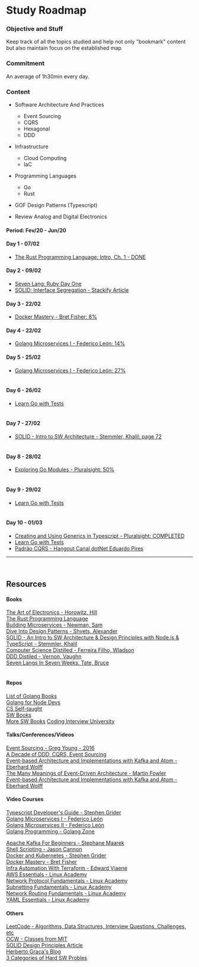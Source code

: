 # Study Roadmap

### Objective and Stuff

Keep track of all the topics studied and help not only "bookmark" content but also maintain focus on the established map<br/>

### Commitment

An average of 1h30min every day.

### **Content**

- Software Architecture And Practices

  - Event Sourcing
  - CQRS
  - Hexagonal
  - DDD

- Infrastructure

  - Cloud Computing
  - IaC

- Programming Languages

  - Go
  - Rust

- GOF Design Patterns (Typescript)

- Review Analog and Digital Electronics

#### Period: Fev/20 - Jun/20

#### Day 1 - 07/02

- [The Rust Programming Language: Intro, Ch. 1 - DONE](https://doc.rust-lang.org/book/ch01-00-getting-started.html)

#### Day 2 - 09/02

- [Seven Lang: Ruby Day One](https://www.amazon.com/Seven-Languages-Weeks-Programming-Programmers/dp/193435659X)
- [SOLID: Interface Segregation - Stackify Article](https://stackify.com/interface-segregation-principle/)

#### Day 3 - 22/02

- [Docker Mastery - Bret Fisher: 8%](https://www.udemy.com/course/docker-mastery/)<br/>

#### Day 4 - 22/02

- [Golang Microservices I - Federico León: 14%](https://www.udemy.com/course/golang-the-ultimate-guide-to-microservices-in-go-part-1/)<br/>

#### Day 5 - 25/02

- [Golang Microservices I - Federico León: 27%](https://www.udemy.com/course/golang-the-ultimate-guide-to-microservices-in-go-part-1/)<br/>
  <br/>

#### Day 6 - 26/02

- [Learn Go with Tests](https://quii.gitbook.io/learn-go-with-tests/go-fundamentals/iteration)<br/>
  <br/>

#### Day 7 - 27/02

- [SOLID - Intro to SW Architecture - Stemmler, Khalil: page 72](https://solidbook.io/)<br/>
  <br/>

#### Day 8 - 28/02

- [Exploring Go Modules - Pluralsight: 50%](https://app.pluralsight.com/library/courses/exploring-go-modules/)<br/>
  <br/>

#### Day 9 - 29/02

- [Learn Go with Tests](https://quii.gitbook.io/learn-go-with-tests/go-fundamentals/arrays-and-slices)<br/>
  <br/>

#### Day 10 - 01/03

- [Creating and Using Generics in Typescript - Pluralsight: COMPLETED](https://app.pluralsight.com/library/courses/typescript-generics-creating-using/)<br/>
- [Learn Go with Tests](https://quii.gitbook.io/learn-go-with-tests/go-fundamentals/pointers-and-errors)<br/>
- [Padrão CQRS - Hangout Canal dotNet Eduardo Pires](youtube.com/watch?v=AQcsfIXQj18.)
  <br/>

---

<br/>

## **Resources**

#### Books

[The Art of Electronics - Horowitz, Hill](https://www.amazon.com/Art-Electronics-Paul-Horowitz/dp/0521809266)<br/>
[The Rust Programming Language](https://doc.rust-lang.org/book/)</br>
[Building Microservices - Newman, Sam](https://www.amazon.com/Building-Microservices-Designing-Fine-Grained-Systems/dp/1491950358)</br>
[Dive Into Design Patterns - Shvets, Alexander](https://sourcemaking.com/design_patterns)<br/>
[SOLID - An Intro to SW Architecture & Design Principles with Node.js & TypeScript - Stemmler, Khalil](https://solidbook.io/)</br>
[Computer Science Distilled - Ferreira Filho, Wladson](https://sourcemaking.com/computer-science-distilled)</br>
[DDD Distiled - Vernon, Vaughn](https://github.com/phulei/books-1/blob/master/software-development/domain-driven-design-distilled.pdf)</br>
[Seven Langs In Seven Weeks, Tate, Bruce](https://www.amazon.com/Seven-Languages-Weeks-Programming-Programmers/dp/193435659X)</br>
</br>

#### Repos

[List of Golang Books](https://github.com/dariubs/GoBooks)</br>
[Golang for Node Devs](https://github.com/rennanbadaro/golang-for-nodejs-developers)</br>
[CS Self-taught](https://github.com/ossu/computer-science)<br/>
[SW Books](https://gist.github.com/rennanbadaro/0fd4fde61a459f64b40d6d166b4d9cbc)<br/>
[More SW Books](https://github.com/EbookFoundation/free-programming-books)
[Coding Interview University](https://github.com/rennanbadaro/coding-interview-university)</br>

#### Talks/Conferences/Videos

[Event Sourcing - Greg Young - 2016](https://www.youtube.com/watch?v=I3uH3iiiDqY)<br/>
[A Decade of DDD, CQRS, Event Sourcing](https://www.youtube.com/watch?v=LDW0QWie21s)<br/>
[Event-based Architecture and Implementations with Kafka and Atom - Eberhard Wolff](https://www.youtube.com/watch?v=Ecg7lvvm8aU)<br/>
[The Many Meanings of Event-Driven Architecture - Martin Fowler](https://www.youtube.com/watch?v=STKCRSUsyP0)<br/>
[Event-based Architecture and Implementations with Kafka and Atom - Eberhard Wolff](https://www.youtube.com/watch?v=Ecg7lvvm8aU)<br/>

#### Video Courses

[Typescript Developer's Guide - Stephen Grider](https://www.udemy.com/course/typescript-the-complete-developers-guide/learn/)<br/>
[Golang Microservices I - Federico León](https://www.udemy.com/course/golang-the-ultimate-guide-to-microservices-in-go-part-1/)<br/>
[Golang Microservices II - Federico León](https://www.udemy.com/course/golang-how-to-design-and-build-rest-microservices-in-go/learn/)<br/>
[Golang Programming - Golang Zone](https://www.udemy.com/course/go-golang-programming-course/learn/)<br/>

[Apache Kafka For Beginners - Stephane Maarek](https://www.udemy.com/course/apache-kafka/)<br/>
[Shell Scripting - Jason Cannon](https://www.udemy.com/course/shell-scripting-linux/learn/)<br/>
[Docker and Kubernetes - Stephen Grider](https://www.udemy.com/course/docker-and-kubernetes-the-complete-guide/)<br/>
[Docker Mastery - Bret Fisher](https://www.udemy.com/course/docker-mastery/)<br/>
[Infra Automation With Terraform - Edward Viaene](https://www.udemy.com/course/learn-devops-infrastructure-automation-with-terraform/)<br/>
[AWS Essentials - Linux Academy](https://www.udemy.com/course/linux-academy-aws-essentials-2019/)<br/>
[Network Protocol Fundamentals - Linux Academy](https://www.udemy.com/course/linux-academy-network-protocol-fundamentals/learn/)<br/>
[Subnetting Fundamentals - Linux Academy](https://www.udemy.com/course/subnetting-fundamentals/)<br/>
[Network Routing Fundamentals - Linux Academy](https://www.udemy.com/course/linux-academy-network-routing-fundamentals/)<br/>
[YAML Essentials - Linux Academy](https://www.udemy.com/course/yaml-essentials/)<br/>

#### Others

[LeetCode - Algorithms, Data Structures, Interview Questions, Challenges, etc](https://leetcode.com/explore/learn/)<br/>
[OCW - Classes from MIT](https://ocw.mit.edu/courses/electrical-engineering-and-computer-science/)<br/>
[SOLID Design Principles Article](https://stackify.com/solid-design-principles/)<br/>
[Herberto Graça's Blog](https://herbertograca.com/dev-theory-articles-listing/)<br/>
[3 Categories of Hard SW Probles](https://khalilstemmler.com/wiki/3-categories-of-hard-software-problems/)<br/>
